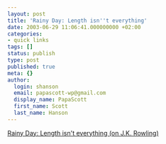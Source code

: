 ```yaml
---
layout: post
title: 'Rainy Day: Length isn''t everything'
date: 2003-06-29 11:06:41.000000000 +02:00
categories:
- quick links
tags: []
status: publish
type: post
published: true
meta: {}
author:
  login: shanson
  email: papascott-wp@gmail.com
  display_name: PapaScott
  first_name: Scott
  last_name: Hanson
---
```

<p><a title="But Rowling is a Scheherazade, not a Salinger or a Hemingway. You want her to be long. " href="http://www.eamonn.com/archives/000497.html">Rainy Day: Length isn't everything (on J.K. Rowling)</a></p>
